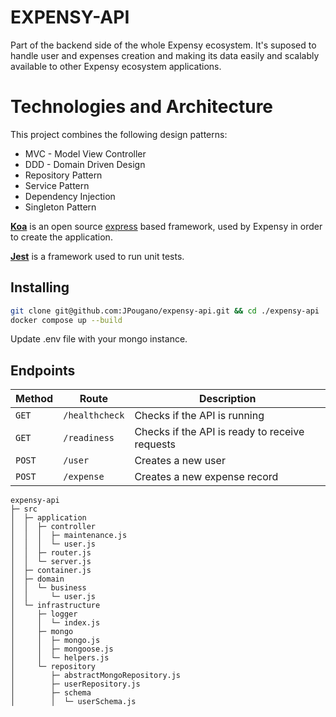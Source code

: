 # EXPENSY-API

Part of the backend side of the whole Expensy ecosystem. 
It's suposed to handle user and expenses creation and making its data easily and scalably available to other Expensy ecosystem applications.

# Technologies and Architecture

This project combines the following design patterns:

- MVC - Model View Controller
- DDD - Domain Driven Design
- Repository Pattern
- Service Pattern
- Dependency Injection
- Singleton Pattern

[**Koa**](https://koajs.com/) is an open source [express](https://expressjs.com/pt-br/) based framework, used by Expensy in order to create the application.

[**Jest**](https://jestjs.io/pt-BR/) is a framework used to run unit tests.


## Installing

```bash
git clone git@github.com:JPougano/expensy-api.git && cd ./expensy-api
docker compose up --build
```

Update .env file with your mongo instance.

## Endpoints

| Method | Route          | Description                                    |
| ------ | -------------- | ---------------------------------------------- |
| `GET`  | `/healthcheck` | Checks if the API is running                   |
| `GET`  | `/readiness`   | Checks if the API is ready to receive requests |
| `POST` | `/user`        | Creates a new user                             |
| `POST` | `/expense`     | Creates a new expense record                   |


```
expensy-api
├─ src
│  ├─ application
│  │  ├─ controller
│  │  │  ├─ maintenance.js
│  │  │  └─ user.js
│  │  ├─ router.js
│  │  └─ server.js
│  ├─ container.js
│  ├─ domain
│  │  └─ business
│  │     └─ user.js
│  └─ infrastructure
│     ├─ logger
│     │  └─ index.js
│     ├─ mongo
│     │  ├─ mongo.js
│     │  ├─ mongoose.js
│     │  └─ helpers.js
│     └─ repository
│        ├─ abstractMongoRepository.js
│        ├─ userRepository.js
│        ├─ schema
│        │  └─ userSchema.js
```
